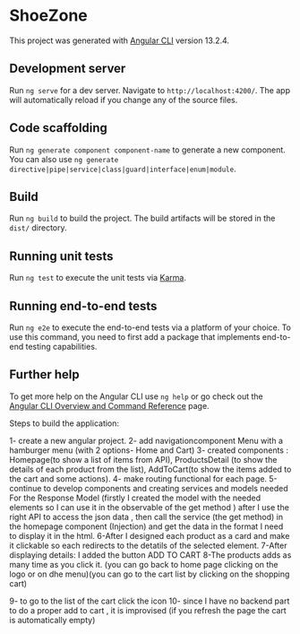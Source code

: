 # ShoeZone

This project was generated with [Angular CLI](https://github.com/angular/angular-cli) version 13.2.4.

## Development server

Run `ng serve` for a dev server. Navigate to `http://localhost:4200/`. The app will automatically reload if you change any of the source files.

## Code scaffolding

Run `ng generate component component-name` to generate a new component. You can also use `ng generate directive|pipe|service|class|guard|interface|enum|module`.

## Build

Run `ng build` to build the project. The build artifacts will be stored in the `dist/` directory.

## Running unit tests

Run `ng test` to execute the unit tests via [Karma](https://karma-runner.github.io).

## Running end-to-end tests

Run `ng e2e` to execute the end-to-end tests via a platform of your choice. To use this command, you need to first add a package that implements end-to-end testing capabilities.

## Further help

To get more help on the Angular CLI use `ng help` or go check out the [Angular CLI Overview and Command Reference](https://angular.io/cli) page.

Steps to build the application:

1- create a new angular project.
2- add navigationcomponent Menu with a hamburger menu (with 2 options- Home and Cart) 
3- created components : Homepage(to show a list of items from API), ProductsDetail (to show the details of each product from the list), AddToCart(to show the items added to the cart and some actions).
4- make routing functional for each page.
5-continue to develop components and creating services and models needed
For the Response Model (firstly I created the model with the needed elements so I can use it in the observable of the get method )
after I use the right API to access the json data , then call the service (the get method) in the homepage component (Injection) and get the data in the format I need to display it in the html.
6-After I designed each product as a card and make it clickable  so each redirects to the detatils of the selected element.
7-After displaying details: I added the button ADD TO CART
8-The products adds as many time as you click it. (you can go back to home page  clicking on the logo or on dhe menu)(you can go to the cart list by clicking on the shopping cart)

9- to go to the list of the cart  click the icon 
10- since I have no backend part to do a proper add to cart , it is improvised (if you refresh the page  the cart is automatically empty)
